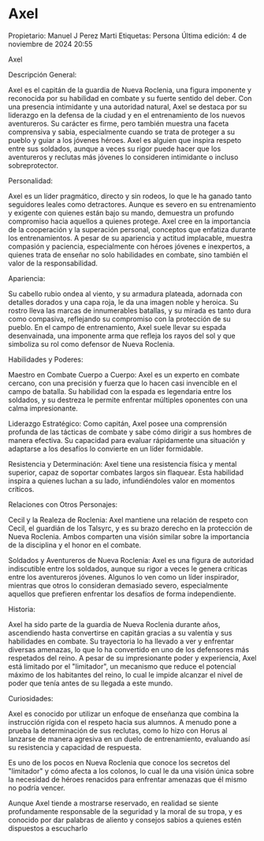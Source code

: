 # Axel

Propietario: Manuel J Perez Marti
Etiquetas: Persona
Última edición: 4 de noviembre de 2024 20:55

Axel

Descripción General:

Axel es el capitán de la guardia de Nueva Roclenia, una figura imponente y reconocida por su habilidad en combate y su fuerte sentido del deber. Con una presencia intimidante y una autoridad natural, Axel se destaca por su liderazgo en la defensa de la ciudad y en el entrenamiento de los nuevos aventureros. Su carácter es firme, pero también muestra una faceta comprensiva y sabia, especialmente cuando se trata de proteger a su pueblo y guiar a los jóvenes héroes. Axel es alguien que inspira respeto entre sus soldados, aunque a veces su rigor puede hacer que los aventureros y reclutas más jóvenes lo consideren intimidante o incluso sobreprotector.

Personalidad:

Axel es un líder pragmático, directo y sin rodeos, lo que le ha ganado tanto seguidores leales como detractores. Aunque es severo en su entrenamiento y exigente con quienes están bajo su mando, demuestra un profundo compromiso hacia aquellos a quienes protege. Axel cree en la importancia de la cooperación y la superación personal, conceptos que enfatiza durante los entrenamientos. A pesar de su apariencia y actitud implacable, muestra compasión y paciencia, especialmente con héroes jóvenes e inexpertos, a quienes trata de enseñar no solo habilidades en combate, sino también el valor de la responsabilidad.

Apariencia:

Su cabello rubio ondea al viento, y su armadura plateada, adornada con detalles dorados y una capa roja, le da una imagen noble y heroica. Su rostro lleva las marcas de innumerables batallas, y su mirada es tanto dura como compasiva, reflejando su compromiso con la protección de su pueblo. En el campo de entrenamiento, Axel suele llevar su espada desenvainada, una imponente arma que refleja los rayos del sol y que simboliza su rol como defensor de Nueva Roclenia.

Habilidades y Poderes:

Maestro en Combate Cuerpo a Cuerpo: Axel es un experto en combate cercano, con una precisión y fuerza que lo hacen casi invencible en el campo de batalla. Su habilidad con la espada es legendaria entre los soldados, y su destreza le permite enfrentar múltiples oponentes con una calma impresionante.

Liderazgo Estratégico: Como capitán, Axel posee una comprensión profunda de las tácticas de combate y sabe cómo dirigir a sus hombres de manera efectiva. Su capacidad para evaluar rápidamente una situación y adaptarse a los desafíos lo convierte en un líder formidable.

Resistencia y Determinación: Axel tiene una resistencia física y mental superior, capaz de soportar combates largos sin flaquear. Esta habilidad inspira a quienes luchan a su lado, infundiéndoles valor en momentos críticos.

Relaciones con Otros Personajes:

Cecil y la Realeza de Roclenia: Axel mantiene una relación de respeto con Cecil, el guardián de los Talsyrc, y es su brazo derecho en la protección de Nueva Roclenia. Ambos comparten una visión similar sobre la importancia de la disciplina y el honor en el combate.

Soldados y Aventureros de Nueva Roclenia: Axel es una figura de autoridad indiscutible entre los soldados, aunque su rigor a veces le genera críticas entre los aventureros jóvenes. Algunos lo ven como un líder inspirador, mientras que otros lo consideran demasiado severo, especialmente aquellos que prefieren enfrentar los desafíos de forma independiente.

Historia:

Axel ha sido parte de la guardia de Nueva Roclenia durante años, ascendiendo hasta convertirse en capitán gracias a su valentía y sus habilidades en combate. Su trayectoria lo ha llevado a ver y enfrentar diversas amenazas, lo que lo ha convertido en uno de los defensores más respetados del reino. A pesar de su impresionante poder y experiencia, Axel está limitado por el "limitador", un mecanismo que reduce el potencial máximo de los habitantes del reino, lo cual le impide alcanzar el nivel de poder que tenía antes de su llegada a este mundo.

Curiosidades:

Axel es conocido por utilizar un enfoque de enseñanza que combina la instrucción rígida con el respeto hacia sus alumnos. A menudo pone a prueba la determinación de sus reclutas, como lo hizo con Horus al lanzarse de manera agresiva en un duelo de entrenamiento, evaluando así su resistencia y capacidad de respuesta.

Es uno de los pocos en Nueva Roclenia que conoce los secretos del "limitador" y cómo afecta a los colonos, lo cual le da una visión única sobre la necesidad de héroes renacidos para enfrentar amenazas que él mismo no podría vencer.

Aunque Axel tiende a mostrarse reservado, en realidad se siente profundamente responsable de la seguridad y la moral de su tropa, y es conocido por dar palabras de aliento y consejos sabios a quienes estén dispuestos a escucharlo